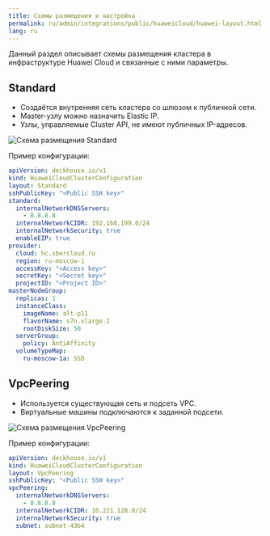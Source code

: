 ```yaml
---
title: Схемы размещения и настройка
permalink: ru/admin/integrations/public/huaweicloud/huawei-layout.html
lang: ru
---
```


Данный раздел описывает схемы размещения кластера в инфраструктуре Huawei Cloud и связанные с ними параметры.

## Standard

- Создаётся внутренняя сеть кластера со шлюзом к публичной сети.
- Master-узлу можно назначить Elastic IP.
- Узлы, управляемые Cluster API, не имеют публичных IP-адресов.

![Схема размещения Standard](../../../../images/cloud-provider-huawei/huawei-standard.png)
<!--- Source: https://docs.google.com/drawings/d/1sB_V7NhDiit8Gok2pq_8syQknCdC4GicpG3L2YF5QIU/edit --->

Пример конфигурации:

```yaml
apiVersion: deckhouse.io/v1
kind: HuaweiCloudClusterConfiguration
layout: Standard
sshPublicKey: "<Public SSH key>"
standard:
  internalNetworkDNSServers:
    - 8.8.8.8
  internalNetworkCIDR: 192.168.199.0/24
  internalNetworkSecurity: true
  enableEIP: true
provider:
  cloud: hc.sbercloud.ru
  region: ru-moscow-1
  accessKey: "<Access key>"
  secretKey: "<Secret key>"
  projectID: "<Project ID>"
masterNodeGroup:
  replicas: 1
  instanceClass:
    imageName: alt-p11
    flavorName: s7n.xlarge.2
    rootDiskSize: 50
  serverGroup:
    policy: AntiAffinity
  volumeTypeMap:
    ru-moscow-1a: SSD
```

## VpcPeering

- Используется существующая сеть и подсеть VPC.
- Виртуальные машины подключаются к заданной подсети.

![Схема размещения VpcPeering](../../../../images/cloud-provider-huawei/huawei-vpc-peering-ru.png)

Пример конфигурации:

```yaml
apiVersion: deckhouse.io/v1
kind: HuaweiCloudClusterConfiguration
layout: VpcPeering
sshPublicKey: "<Public SSH key>"
vpcPeering:
  internalNetworkDNSServers:
    - 8.8.8.8
  internalNetworkCIDR: 10.221.128.0/24
  internalNetworkSecurity: true
  subnet: subnet-43b4
```

